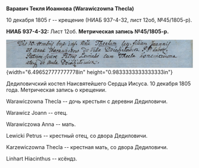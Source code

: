**Варавич Текля Иоаннова (Warawiczowna Thecla)**

10 декабря 1805 г -- крещение (НИАБ 937-4-32, лист 12об, №45/1805-р).

**НИАБ 937-4-32:** Лист 12об. **Метрическая запись №45/1805-р.**

![](./media/ce4bbec914f892c4f656882896c31400fa6b75c6.png){width="6.496527777777778in"
height="0.9833333333333333in"}

Дедиловичский костел Наисвятейшего Сердца Иисуса. 10 декабря 1805 года.
Метрическая запись о крещении.

Warawiczowna Thecla -- дочь крестьян с деревни Дедиловичи.

Warawicz Joann -- отец.

Warawiczowa Anna -- мать.

Lewicki Petrus -- крестный отец, со двора Дедиловичи.

Karzewiczowna Thecla -- крестная мать, со двора Дедиловичи.

Linhart Hiacinthus -- ксёндз.
